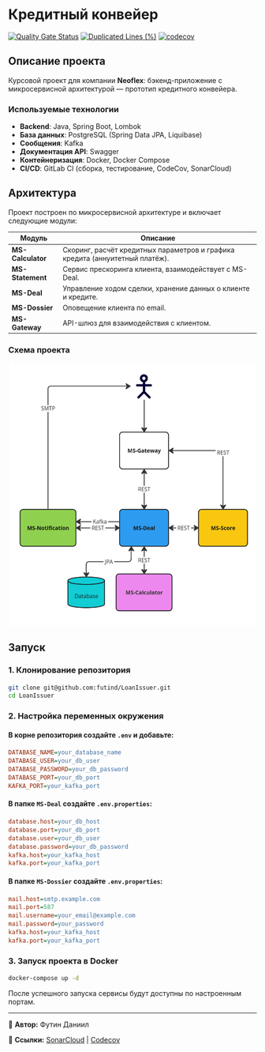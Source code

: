 

# Кредитный конвейер
[![Quality Gate Status](https://sonarcloud.io/api/project_badges/measure?project=futind_LoanIssuer&metric=alert_status)](https://sonarcloud.io/summary/new_code?id=futind_LoanIssuer) [![Duplicated Lines (%)](https://sonarcloud.io/api/project_badges/measure?project=futind_LoanIssuer&metric=duplicated_lines_density)](https://sonarcloud.io/summary/new_code?id=futind_LoanIssuer) [![codecov](https://codecov.io/gl/futind/LoanIssuer/graph/badge.svg?token=50GSM7IGIY)](https://codecov.io/gl/futind/LoanIssuer)
## Описание проекта

Курсовой проект для компании **Neoflex**: бэкенд-приложение с микросервисной архитектурой — прототип кредитного конвейера.

### Используемые технологии

- **Backend**: Java, Spring Boot, Lombok
- **База данных**: PostgreSQL (Spring Data JPA, Liquibase)
- **Сообщения**: Kafka
- **Документация API**: Swagger
- **Контейнеризация**: Docker, Docker Compose
- **CI/CD**: GitLab CI (сборка, тестирование, CodeCov, SonarCloud)

## Архитектура

Проект построен по микросервисной архитектуре и включает следующие модули:

| Модуль            | Описание                                                                     |
| ----------------- | ---------------------------------------------------------------------------- |
| **MS-Calculator** | Скоринг, расчёт кредитных параметров и графика кредита (аннуитетный платёж). |
| **MS-Statement**  | Сервис прескоринга клиента, взаимодействует с MS-Deal.                       |
| **MS-Deal**       | Управление ходом сделки, хранение данных о клиенте и кредите.                |
| **MS-Dossier**    | Оповещение клиента по email.                                                 |
| **MS-Gateway**    | API-шлюз для взаимодействия с клиентом.                                      |

### Схема проекта

![Alt text](project_scheme.jpg)

## Запуск

### 1. Клонирование репозитория

```sh
git clone git@github.com:futind/LoanIssuer.git
cd LoanIssuer
```

### 2. Настройка переменных окружения

#### В корне репозитория создайте `.env` и добавьте:

```ini
DATABASE_NAME=your_database_name
DATABASE_USER=your_db_user
DATABASE_PASSWORD=your_db_password
DATABASE_PORT=your_db_port
KAFKA_PORT=your_kafka_port
```

#### В папке `MS-Deal` создайте `.env.properties`:

```ini
database.host=your_db_host
database.port=your_db_port
database.user=your_db_user
database.password=your_db_password
kafka.host=your_kafka_host
kafka.port=your_kafka_port
```

#### В папке `MS-Dossier` создайте `.env.properties`:

```ini
mail.host=smtp.example.com
mail.port=587
mail.username=your_email@example.com
mail.password=your_password
kafka.host=your_kafka_host
kafka.port=your_kafka_port
```

### 3. Запуск проекта в Docker

```sh
docker-compose up -d
```

После успешного запуска сервисы будут доступны по настроенным портам.

---

📌 **Автор:** Футин Даниил

🔗 **Ссылки:** [SonarCloud](https://sonarcloud.io/summary/new_code?id=futind_LoanIssuer) | [Codecov](https://codecov.io/gl/futind/LoanIssuer)

